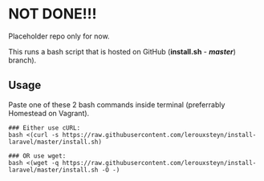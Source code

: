 # NOT DONE!!!

Placeholder repo only for now.

This runs a bash script that is hosted on GitHub (**install.sh** - ***master***) branch).

## Usage

Paste one of these 2 bash commands inside terminal (preferrably Homestead on Vagrant).

```
### Either use cURL:
bash <(curl -s https://raw.githubusercontent.com/lerouxsteyn/install-laravel/master/install.sh)

### OR use wget:
bash <(wget -q https://raw.githubusercontent.com/lerouxsteyn/install-laravel/master/install.sh -O -)
```